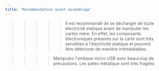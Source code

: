 ```yaml
---
title: 'Recommendation avant assemblage'
---
```


>>>>> Il est recommandé de se décharger de toute électricité statique avant de manipuler les cartes mère. En effet, les composants électroniques présents sur la carte sont trés sensibles à l'électricité statique et peuvent être détériorer de manière irrémédiables. 


>>>> Manipulez l'embase micro USB avec beaucoup de précautions. Les pates métalique sont très fragiles

